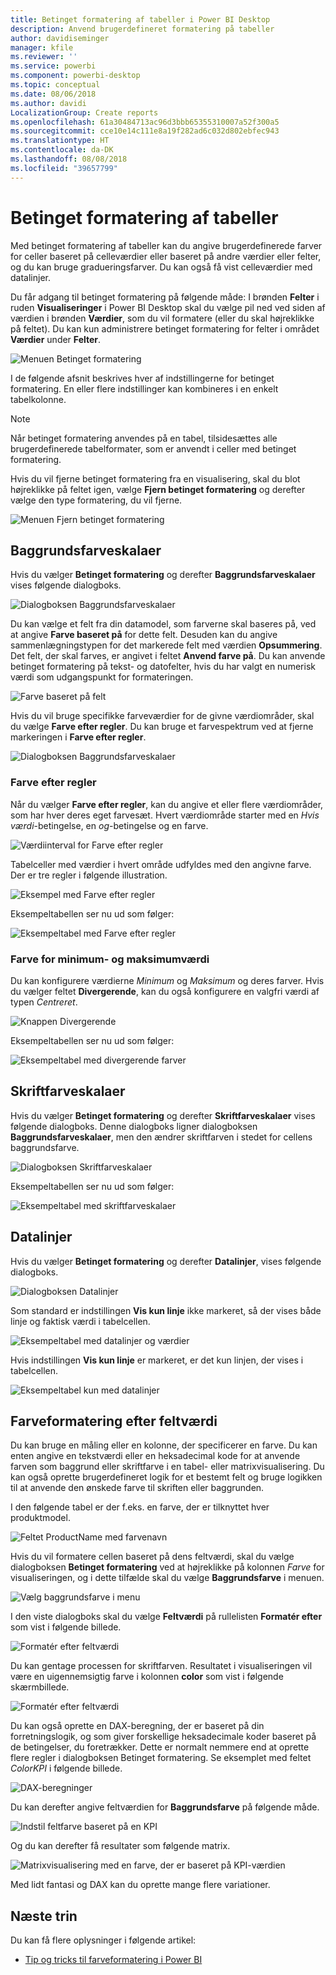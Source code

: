 ```yaml
---
title: Betinget formatering af tabeller i Power BI Desktop
description: Anvend brugerdefineret formatering på tabeller
author: davidiseminger
manager: kfile
ms.reviewer: ''
ms.service: powerbi
ms.component: powerbi-desktop
ms.topic: conceptual
ms.date: 08/06/2018
ms.author: davidi
LocalizationGroup: Create reports
ms.openlocfilehash: 61a30484713ac96d3bbb65355310007a52f300a5
ms.sourcegitcommit: cce10e14c111e8a19f282ad6c032d802ebfec943
ms.translationtype: HT
ms.contentlocale: da-DK
ms.lasthandoff: 08/08/2018
ms.locfileid: "39657799"
---
```

# <a name="conditional-formatting-in-tables"></a>Betinget formatering af tabeller 
Med betinget formatering af tabeller kan du angive brugerdefinerede farver for celler baseret på celleværdier eller baseret på andre værdier eller felter, og du kan bruge gradueringsfarver. Du kan også få vist celleværdier med datalinjer. 

Du får adgang til betinget formatering på følgende måde: I brønden **Felter** i ruden **Visualiseringer** i Power BI Desktop skal du vælge pil ned ved siden af værdien i brønden **Værdier**, som du vil formatere (eller du skal højreklikke på feltet). Du kan kun administrere betinget formatering for felter i området **Værdier** under **Felter**.

![Menuen Betinget formatering](media/desktop-conditional-table-formatting/table-formatting-0-popup-menu.png)

I de følgende afsnit beskrives hver af indstillingerne for betinget formatering. En eller flere indstillinger kan kombineres i en enkelt tabelkolonne.

> [!NOTE]
> Når betinget formatering anvendes på en tabel, tilsidesættes alle brugerdefinerede tabelformater, som er anvendt i celler med betinget formatering.

Hvis du vil fjerne betinget formatering fra en visualisering, skal du blot højreklikke på feltet igen, vælge **Fjern betinget formatering** og derefter vælge den type formatering, du vil fjerne.

![Menuen Fjern betinget formatering](media/desktop-conditional-table-formatting/table-formatting-1-remove.png)

## <a name="background-color-scales"></a>Baggrundsfarveskalaer

Hvis du vælger **Betinget formatering** og derefter **Baggrundsfarveskalaer** vises følgende dialogboks.

![Dialogboksen Baggrundsfarveskalaer](media/desktop-conditional-table-formatting/table-formatting-1-default-dialog.png)

Du kan vælge et felt fra din datamodel, som farverne skal baseres på, ved at angive **Farve baseret på** for dette felt. Desuden kan du angive sammenlægningstypen for det markerede felt med værdien **Opsummering**. Det felt, der skal farves, er angivet i feltet **Anvend farve på**. Du kan anvende betinget formatering på tekst- og datofelter, hvis du har valgt en numerisk værdi som udgangspunkt for formateringen.

![Farve baseret på felt](media/desktop-conditional-table-formatting/table-formatting-1-apply-color-to.png)

Hvis du vil bruge specifikke farveværdier for de givne værdiområder, skal du vælge **Farve efter regler**. Du kan bruge et farvespektrum ved at fjerne markeringen i **Farve efter regler**. 

![Dialogboksen Baggrundsfarveskalaer](media/desktop-conditional-table-formatting/table-formatting-1-color-by-rules-dialog.png)

### <a name="color-by-rules"></a>Farve efter regler

Når du vælger **Farve efter regler**, kan du angive et eller flere værdiområder, som har hver deres eget farvesæt.  Hvert værdiområde starter med en *Hvis værdi*-betingelse, en *og*-betingelse og en farve.

![Værdiinterval for Farve efter regler](media/desktop-conditional-table-formatting/table-formatting-1-color-by-rules-if-value.png)

Tabelceller med værdier i hvert område udfyldes med den angivne farve. Der er tre regler i følgende illustration.

![Eksempel med Farve efter regler](media/desktop-conditional-table-formatting/table-formatting-1-color-by-rules.png)

Eksempeltabellen ser nu ud som følger:

![Eksempeltabel med Farve efter regler](media/desktop-conditional-table-formatting/table-formatting-1-color-by-rules-table.png)


### <a name="color-minimum-to-maximum"></a>Farve for minimum- og maksimumværdi

Du kan konfigurere værdierne *Minimum* og *Maksimum* og deres farver. Hvis du vælger feltet **Divergerende**, kan du også konfigurere en valgfri værdi af typen *Centreret*.

![Knappen Divergerende](media/desktop-conditional-table-formatting/table-formatting-1-diverging.png)

Eksempeltabellen ser nu ud som følger:

![Eksempeltabel med divergerende farver](media/desktop-conditional-table-formatting/table-formatting-1-diverging-table.png)

## <a name="font-color-scales"></a>Skriftfarveskalaer

Hvis du vælger **Betinget formatering** og derefter **Skriftfarveskalaer** vises følgende dialogboks. Denne dialogboks ligner dialogboksen **Baggrundsfarveskalaer**, men den ændrer skriftfarven i stedet for cellens baggrundsfarve.

![Dialogboksen Skriftfarveskalaer](media/desktop-conditional-table-formatting/table-formatting-2-diverging.png)

Eksempeltabellen ser nu ud som følger:

![Eksempeltabel med skriftfarveskalaer](media/desktop-conditional-table-formatting/table-formatting-2-table.png)

## <a name="data-bars"></a>Datalinjer

Hvis du vælger **Betinget formatering** og derefter **Datalinjer**, vises følgende dialogboks. 

![Dialogboksen Datalinjer](media/desktop-conditional-table-formatting/table-formatting-3-default.png)

Som standard er indstillingen **Vis kun linje** ikke markeret, så der vises både linje og faktisk værdi i tabelcellen.

![Eksempeltabel med datalinjer og værdier](media/desktop-conditional-table-formatting/table-formatting-3-default-table.png)

Hvis indstillingen **Vis kun linje** er markeret, er det kun linjen, der vises i tabelcellen.

![Eksempeltabel kun med datalinjer](media/desktop-conditional-table-formatting/table-formatting-3-default-table-bars.png)

## <a name="color-formatting-by-field-value"></a>Farveformatering efter feltværdi

Du kan bruge en måling eller en kolonne, der specificerer en farve. Du kan enten angive en tekstværdi eller en heksadecimal kode for at anvende farven som baggrund eller skriftfarve i en tabel- eller matrixvisualisering. Du kan også oprette brugerdefineret logik for et bestemt felt og bruge logikken til at anvende den ønskede farve til skriften eller baggrunden.

I den følgende tabel er der f.eks. en farve, der er tilknyttet hver produktmodel. 

![Feltet ProductName med farvenavn](media/desktop-conditional-table-formatting/conditional-table-formatting_01.png)

Hvis du vil formatere cellen baseret på dens feltværdi, skal du vælge dialogboksen **Betinget formatering** ved at højreklikke på kolonnen *Farve* for visualiseringen, og i dette tilfælde skal du vælge **Baggrundsfarve**  i menuen. 

![Vælg baggrundsfarve i menu](media/desktop-conditional-table-formatting/conditional-table-formatting_02.png)

I den viste dialogboks skal du vælge **Feltværdi** på rullelisten **Formatér efter** som vist i følgende billede.

![Formatér efter feltværdi](media/desktop-conditional-table-formatting/conditional-table-formatting_03.png)

Du kan gentage processen for skriftfarven. Resultatet i visualiseringen vil være en uigennemsigtig farve i kolonnen **color** som vist i følgende skærmbillede.

![Formatér efter feltværdi](media/desktop-conditional-table-formatting/conditional-table-formatting_04.png)

Du kan også oprette en DAX-beregning, der er baseret på din forretningslogik, og som giver forskellige heksadecimale koder baseret på de betingelser, du foretrækker. Dette er normalt nemmere end at oprette flere regler i dialogboksen Betinget formatering. Se eksemplet med feltet *ColorKPI* i følgende billede.

![DAX-beregninger](media/desktop-conditional-table-formatting/conditional-table-formatting_05.png)

Du kan derefter angive feltværdien for **Baggrundsfarve** på følgende måde.

![Indstil feltfarve baseret på en KPI](media/desktop-conditional-table-formatting/conditional-table-formatting_06.png)

Og du kan derefter få resultater som følgende matrix.

![Matrixvisualisering med en farve, der er baseret på KPI-værdien](media/desktop-conditional-table-formatting/conditional-table-formatting_07.png)

Med lidt fantasi og DAX kan du oprette mange flere variationer.

## <a name="next-steps"></a>Næste trin
Du kan få flere oplysninger i følgende artikel:  

* [Tip og tricks til farveformatering i Power BI](service-tips-and-tricks-for-color-formatting.md)  

